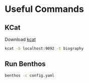 # Useful Commands

## KCat
Download [kcat](https://github.com/edenhill/kcat)

```bash
kcat -b localhost:9092 -t biography
```

## Run Benthos

```bash
benthos -c config.yaml
```






